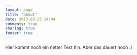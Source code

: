 ```yaml
---
layout: page
title: "about"
date: 2013-03-25 14:44
comments: true
sharing: true
footer: true
---
```


Hier kommt noch ein netter Text hin. Aber das dauert noch :)
